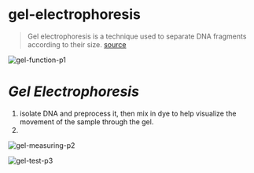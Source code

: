 # gel-electrophoresis
 
> Gel electrophoresis is a technique used to separate DNA fragments according to their size. [source](https://www.khanacademy.org/science/biology/biotech-dna-technology/dna-sequencing-pcr-electrophoresis/a/gel-electrophoresis)

![gel-function-p1](http://www.bio-rad.com/webroot/web/images/lsr/solutions//technologies/protein_electrophoresis_blotting_and_imaging/protein_electrophoresis/technology_detail/pet11_img1.jpg)

# ***Gel Electrophoresis***
1. isolate DNA and preprocess it, then mix in dye  to help visualize the movement of the sample through the gel.
1. 
![gel-measuring-p2](https://www.researchgate.net/profile/Mushtak_Al-Ouqaili/publication/328554574/figure/fig1/AS:686211916115968@1540617078160/Agarose-gel-electrophoresis-2-with-Novel-Juice-dye-bands-with-OprD-gene-obtained-from.png)

![gel-test-p3](https://cdn.shopify.com/s/files/1/0083/9912/6592/products/GG3870g_580x.jpg?v=1549989529)
